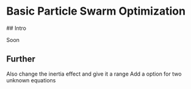 # Basic Particle Swarm Optimization

## Intro

Soon

## Further

Also change the inertia effect and give it a range
Add a option for two unknown equations
